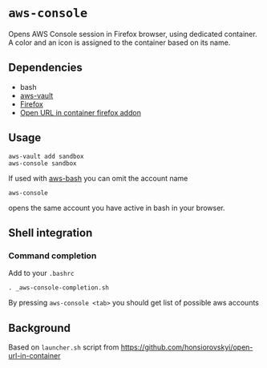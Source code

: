 # `aws-console`

Opens AWS Console session in Firefox browser, using dedicated container.
A color and an icon is assigned to the container based on its name.

## Dependencies

* bash
* [aws-vault](../aws-vault)
* [Firefox](https://www.mozilla.org/en-US/firefox/new/)
* [Open URL in container firefox addon](https://addons.mozilla.org/en-US/firefox/addon/open-url-in-container/)

## Usage

```
aws-vault add sandbox
aws-console sandbox
```

If used with [aws-bash](../aws-bash) you can omit the account name

```
aws-console
```

opens the same account you have active in bash in your browser.

## Shell integration

### Command completion

Add to your `.bashrc`

```
. _aws-console-completion.sh
```

By pressing `aws-console <tab>` you should get list of possible aws accounts

## Background

Based on `launcher.sh` script from https://github.com/honsiorovskyi/open-url-in-container
